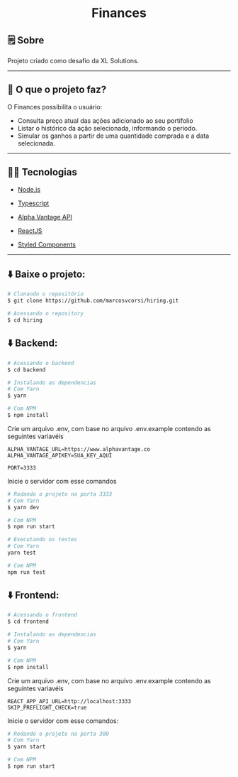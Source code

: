 
<h1 align="center">
  Finances
</h1>

## 🗒️ Sobre

Projeto criado como desafio da XL Solutions.

---

## 🚀️ O que o projeto faz?

O Finances possibilita o usuário:
- Consulta preço atual das ações adicionado ao seu portifolio
- Listar o histórico da ação selecionada, informando o periodo.
- Simular os ganhos a partir de uma quantidade comprada e a data selecionada.

---

## 👨‍💻️ Tecnologias

- [Node.js](https://nodejs.org/en/)

- [Typescript](https://www.typescriptlang.org/)

- [Alpha Vantage API](https://www.alphavantage.co/documentation/)

- [ReactJS](https://reactjs.org/)

- [Styled Components](https://styled-components.com/)

---

## ⬇️ Baixe o projeto:

```bash
# Clonando o repositório
$ git clone https://github.com/marcosvcorsi/hiring.git

# Acessando o repository
$ cd hiring
```
## ⬇️ Backend:
```bash
# Acessando o backend
$ cd backend

# Instalando as dependencias
# Com Yarn
$ yarn

# Com NPM
$ npm install
```
Crie um arquivo .env, com base no arquivo .env.example contendo as seguintes variavéis
```
ALPHA_VANTAGE_URL=https://www.alphavantage.co
ALPHA_VANTAGE_APIKEY=SUA_KEY_AQUI

PORT=3333
```
Inicie o servidor com esse comandos
```bash
# Rodando o projeto na porta 3333
# Com Yarn
$ yarn dev

# Com NPM
$ npm run start

# Executando os testes
# Com Yarn
yarn test

# Com NPM
npm run test
```

## ⬇️ Frontend:
```bash
# Acessando o frontend
$ cd frontend

# Instalando as dependencias
# Com Yarn
$ yarn

# Com NPM
$ npm install
```
Crie um arquivo .env, com base no arquivo .env.example contendo as seguintes variavéis
```
REACT_APP_API_URL=http://localhost:3333
SKIP_PREFLIGHT_CHECK=true
```
Inicie o servidor com esse comandos:
```bash
# Rodando o projeto na porta 300
# Com Yarn
$ yarn start

# Com NPM
$ npm run start
```
